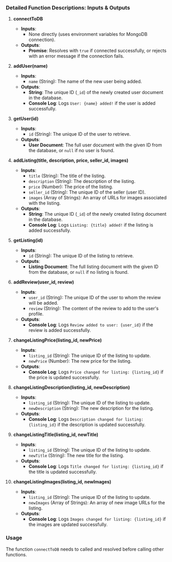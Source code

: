 ### Detailed Function Descriptions: Inputs & Outputs

1. **connectToDB**
   - **Inputs**: 
     - None directly (uses environment variables for MongoDB connection).
   - **Outputs**:
     - **Promise**: Resolves with `true` if connected successfully, or rejects with an error message if the connection fails.

2. **addUser(name)**
   - **Inputs**:
     - `name` (String): The name of the new user being added.
   - **Outputs**:
     - **String**: The unique ID (`_id`) of the newly created user document in the database.
     - **Console Log**: Logs `User: {name} added!` if the user is added successfully.
   
3. **getUser(id)**
   - **Inputs**:
     - `id` (String): The unique ID of the user to retrieve.
   - **Outputs**:
     - **User Document**: The full user document with the given ID from the database, or `null` if no user is found.

4. **addListing(title, description, price, seller_id, images)**
   - **Inputs**:
     - `title` (String): The title of the listing.
     - `description` (String): The description of the listing.
     - `price` (Number): The price of the listing.
     - `seller_id` (String): The unique ID of the seller (user ID).
     - `images` (Array of Strings): An array of URLs for images associated with the listing.
   - **Outputs**:
     - **String**: The unique ID (`_id`) of the newly created listing document in the database.
     - **Console Log**: Logs `Listing: {title} added!` if the listing is added successfully.
   
5. **getListing(id)**
   - **Inputs**:
     - `id` (String): The unique ID of the listing to retrieve.
   - **Outputs**:
     - **Listing Document**: The full listing document with the given ID from the database, or `null` if no listing is found.

6. **addReview(user_id, review)**
   - **Inputs**:
     - `user_id` (String): The unique ID of the user to whom the review will be added.
     - `review` (String): The content of the review to add to the user's profile.
   - **Outputs**:
     - **Console Log**: Logs `Review added to user: {user_id}` if the review is added successfully.

7. **changeListingPrice(listing_id, newPrice)**
   - **Inputs**:
     - `listing_id` (String): The unique ID of the listing to update.
     - `newPrice` (Number): The new price for the listing.
   - **Outputs**:
     - **Console Log**: Logs `Price changed for listing: {listing_id}` if the price is updated successfully.

8. **changeListingDescription(listing_id, newDescription)**
   - **Inputs**:
     - `listing_id` (String): The unique ID of the listing to update.
     - `newDescription` (String): The new description for the listing.
   - **Outputs**:
     - **Console Log**: Logs `Description changed for listing: {listing_id}` if the description is updated successfully.

9. **changeListingTitle(listing_id, newTitle)**
   - **Inputs**:
     - `listing_id` (String): The unique ID of the listing to update.
     - `newTitle` (String): The new title for the listing.
   - **Outputs**:
     - **Console Log**: Logs `Title changed for listing: {listing_id}` if the title is updated successfully.    

10. **changeListingImages(listing_id, newImages)**
    - **Inputs**:
      - `listing_id` (String): The unique ID of the listing to update.
      - `newImages` (Array of Strings): An array of new image URLs for the listing.
    - **Outputs**:
      - **Console Log**: Logs `Images changed for listing: {listing_id}` if the images are updated successfully.

### Usage
The function `connectToDB` needs to called and resolved before calling other functions.
